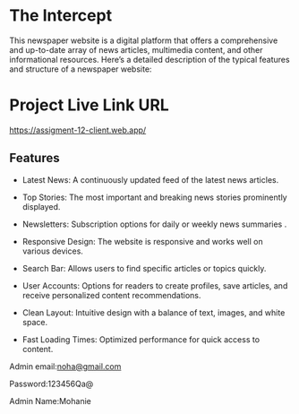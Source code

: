 
# The Intercept

This  newspaper website is a digital platform that offers a comprehensive and up-to-date array of news articles, multimedia content, and other informational resources. Here’s a detailed description of the typical features and structure of a newspaper website:



 # Project Live Link URL

https://assigment-12-client.web.app/



## Features

- Latest News: A continuously updated feed of the latest news articles.

- Top Stories: The most important and breaking news stories prominently displayed.
- Newsletters: Subscription options for daily or weekly news summaries .
- Responsive Design: The website is responsive and works well on various devices.
- Search Bar: Allows users to find specific articles or topics quickly.
- User Accounts: Options for readers to create profiles, save articles, and receive personalized content recommendations.

- Clean Layout: Intuitive design with a balance of text, images, and white space.
- Fast Loading Times: Optimized performance for quick access to content.


Admin email:noha@gmail.com

Password:123456Qa@

Admin Name:Mohanie
